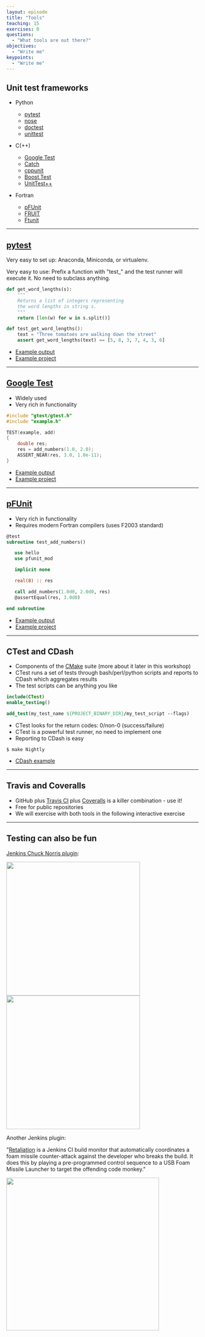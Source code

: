 ```yaml
---
layout: episode
title: "Tools"
teaching: 15
exercises: 0
questions:
  - "What tools are out there?"
objectives:
  - "Write me"
keypoints:
  - "Write me"
---
```


## Unit test frameworks

- Python
    - [pytest](http://doc.pytest.org)
    - [nose](http://nose.readthedocs.io)
    - [doctest](https://docs.python.org/2/library/doctest.html)
    - [unittest](https://docs.python.org/2/library/unittest.html)

- C(++)
    - [Google Test](https://github.com/google/googletest)
    - [Catch](https://github.com/philsquared/Catch)
    - [cppunit](https://freedesktop.org/wiki/Software/cppunit/)
    - [Boost.Test](http://www.boost.org/doc/libs/1_62_0/libs/test/doc/html/index.html)
    - [UnitTest++](http://unittest-cpp.github.io)

- Fortran
    - [pFUnit](https://sourceforge.net/projects/pfunit/)
    - [FRUIT](https://sourceforge.net/projects/fortranxunit/)
    - [Ftunit](http://flibs.sourceforge.net/ftnunit.html)

---

## [pytest](http://doc.pytest.org)

Very easy to set up: Anaconda, Miniconda, or virtualenv.

Very easy to use: Prefix a function with "test\_" and the test runner will execute it.
No need to subclass anything.

```python
def get_word_lengths(s):
    """
    Returns a list of integers representing
    the word lengths in string s.
    """
    return [len(w) for w in s.split()]

def test_get_word_lengths():
    text = "Three tomatoes are walking down the street"
    assert get_word_lengths(text) == [5, 8, 3, 7, 4, 3, 6]
```

- [Example output](https://travis-ci.org/bast/pytest-demo/builds/104182942)
- [Example project](https://github.com/bast/pytest-demo)

---

## [Google Test](https://github.com/google/googletest)

- Widely used
- Very rich in functionality

```cpp
#include "gtest/gtest.h"
#include "example.h"

TEST(example, add)
{
    double res;
    res = add_numbers(1.0, 2.0);
    ASSERT_NEAR(res, 3.0, 1.0e-11);
}
```

- [Example output](https://travis-ci.org/bast/gtest-demo/builds/104190982)
- [Example project](https://github.com/bast/gtest-demo)

---

## [pFUnit](https://sourceforge.net/projects/pfunit/)

- Very rich in functionality
- Requires modern Fortran compilers (uses F2003 standard)

```fortran
@test
subroutine test_add_numbers()

   use hello
   use pfunit_mod

   implicit none

   real(8) :: res

   call add_numbers(1.0d0, 2.0d0, res)
   @assertEqual(res, 3.0d0)

end subroutine
```

- [Example output](https://travis-ci.org/bast/pfunit-demo/builds/104193675)
- [Example project](https://github.com/bast/pfunit-demo)

---

## CTest and CDash

- Components of the [CMake](https://cmake.org) suite (more about it later in this workshop)
- CTest runs a set of tests through bash/perl/python scripts and reports to CDash which aggregates results
- The test scripts can be anything you like

```cmake
include(CTest)
enable_testing()

add_test(my_test_name ${PROJECT_BINARY_DIR}/my_test_script --flags)
```

- CTest looks for the return codes: 0/non-0 (success/failure)
- CTest is a powerful test runner, no need to implement one
- Reporting to CDash is easy

```shell
$ make Nightly
```

- [CDash example](https://testboard.org)

---

## Travis and Coveralls

- GitHub plus [Travis CI](https://travis-ci.org)
  plus [Coveralls](https://coveralls.io) is a killer combination - use it!
- Free for public repositories
- We will exercise with both tools in the following interactive exercise

---

## Testing can also be fun

[Jenkins Chuck Norris plugin](https://wiki.jenkins-ci.org/display/JENKINS/ChuckNorris+Plugin):

<img src="{{ site.baseurl }}/img/chucknorris_badass.jpg" style="width: 350px;"/>
<img src="{{ site.baseurl }}/img/chucknorris_thumbup.jpg" style="width: 350px;"/>

Another Jenkins plugin:

"[Retaliation](https://github.com/codedance/Retaliation) is a Jenkins CI build
monitor that automatically coordinates a foam missile counter-attack against
the developer who breaks the build. It does this by playing a pre-programmed
control sequence to a USB Foam Missile Launcher to target the offending code
monkey."

<img src="{{ site.baseurl }}/img/launcher.jpg" style="width: 400px;"/>
